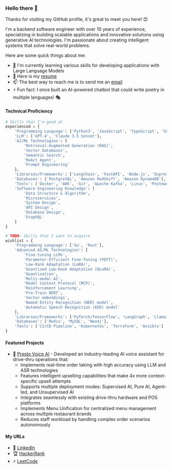 ### Hello there 👋

Thanks for visiting my GitHub profile, it's great to meet you here! 😊

I'm a backend software engineer with over 10 years of experience, specializing in building scalable applications and innovative solutions using generative AI technologies. I'm passionate about creating intelligent systems that solve real-world problems.

Here are some quick things about me:

- 🌱 I'm currently learning various skills for developing applications with Large Language Models
- 📄 Here is my [resume](https://tahmid-tanzim.github.io/resume)
- 📫 The best way to reach me is to send me an [email](mailto:tahmid.tanzim@gmail.com?subject=[GitHub]%20Source%20Profile%20README)
- ⚡ Fun fact: I once built an AI-powered chatbot that could write poetry in multiple languages! 🎭

#### Technical Proficiency
```python
# Skills that I'm good at
experienced = {
    'Programming Language': ['Python3', 'JavaScript', 'TypeScript', 'SQL'],
    'LLM': ['GPT-4', 'Claude 3.5 Sonnet'],
    'AI/ML Technologies': [
        'Retrieval-Augmented Generation (RAG)',
        'Vector Databases',
        'Semantic Search',
        'ReAct Agent',
        'Prompt Engineering'
    ],
    'Libraries/Frameworks': ['LangChain', 'FastAPI', 'Node.js', 'Express.js', 'NumPy', 'Pandas'],
    'Databases': ['PostgreSQL', 'Amazon RedShift', 'Amazon DynamoDB'],
    'Tools': ['Docker', 'AWS', 'Git', 'Apache Kafka', 'Linux', 'Postman'],
    'Software Engineering Knowledge': [
        'Data Structure & Algorithm', 
        'Microservices', 
        'System Design', 
        'API Design', 
        'Database Design', 
        'GraphQL'
    ]
}

# TODO: Skills that I want to acquire
wishlist = {
    'Programming Language': ['Go', 'Rust'],
    'Advanced AI/ML Technologies': [
        'Fine-tuning LLMs',
        'Parameter-Efficient Fine-Tuning (PEFT)',
        'Low-Rank Adaptation (LoRA)',
        'Quantized Low-Rank Adaptation (QLoRA)',
        'Quantization',
        'Multi-modal AI',
        'Model Context Protocol (MCP)',
        'Reinforcement Learning',
        'Pre-Train BERT',
        'Vector embeddings',
        'Named Entity Recognition (NER) model',
        'Automatic Speech Recognition (ASR) model'
    ],
    'Libraries/Frameworks': ['PyTorch/TensorFlow', 'LangGraph', 'LlamaIndex'],
    'Databases': ['Redis', 'MySQL', 'Neo4j'],
    'Tools': ['CI/CD Pipeline', 'Kubernetes', 'Terraform', 'Ansible']
}
```

#### Featured Projects
- 🤖 [Presto Voice AI](https://presto.com/voice-ai/) - Developed an industry-leading AI voice assistant for drive-thru operations that:
  - Implements real-time order taking with high accuracy using LLM and ASR technologies
  - Features intelligent upselling capabilities that make 4x more context-specific upsell attempts
  - Supports multiple deployment modes: Supervised AI, Pure AI, Agent-led, and Unsupervised AI
  - Integrates seamlessly with existing drive-thru hardware and POS platforms
  - Implements Menu Unification for centralized menu management across multiple restaurant brands
  - Reduces staff workload by handling complex order scenarios autonomously

#### My URLs
- 💼 [LinkedIn](https://www.linkedin.com/in/tahmidtanzim)
- 🏆 [HackerRank](https://www.hackerrank.com/profile/tahmid_tanzim)
- ⚡ [LeetCode](https://leetcode.com/u/tahmid-tanzim/)